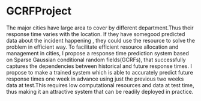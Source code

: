 # GCRFProject

The major cities have large area to cover by different department.Thus their response time varies with the location.
If they have somegood predicted data about the incident happening , they could use the resource to solve the problem in efficient way.
To facilitate efficient resource allocation and management in cities, I propose a response time prediction system based on
Sparse Gaussian conditional random fields(GCRFs), that successfully captures the dependencies between historical and future response times. 
I propose to make a trained system which is able to accurately predict future response times one week in advance using just the
previous two weeks data at test.This requires low computational resources and data at test time, thus making it an attractive system
that can be readily deployed in practice.
